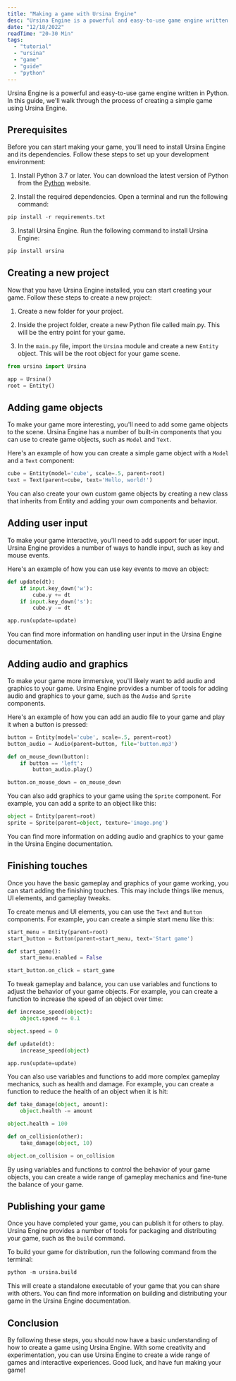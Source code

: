 ```yaml
---
title: "Making a game with Ursina Engine"
desc: "Ursina Engine is a powerful and easy-to-use game engine written in Python. In this guide, we'll walk through the process of creating a simple game using Ursina Engine."
date: "12/18/2022"
readTime: "20-30 Min"
tags:
  - "tutorial"
  - "ursina"
  - "game"
  - "guide"
  - "python"
---
```


Ursina Engine is a powerful and easy-to-use game engine written in Python. In this guide, we'll walk through the process of creating a simple game using Ursina Engine.

## Prerequisites

Before you can start making your game, you'll need to install Ursina Engine and its dependencies. Follow these steps to set up your development environment:

1. Install Python 3.7 or later. You can download the latest version of Python from the [Python](https://www.python.org/) website.

2. Install the required dependencies. Open a terminal and run the following command:

```py
pip install -r requirements.txt
```

3. Install Ursina Engine. Run the following command to install Ursina Engine:

```py
pip install ursina
```

## Creating a new project

Now that you have Ursina Engine installed, you can start creating your game. Follow these steps to create a new project:

1. Create a new folder for your project.

2. Inside the project folder, create a new Python file called main.py. This will be the entry point for your game.

3. In the `main.py` file, import the `Ursina` module and create a new `Entity` object. This will be the root object for your game scene.

```py
from ursina import Ursina

app = Ursina()
root = Entity()
```

## Adding game objects

To make your game more interesting, you'll need to add some game objects to the scene. Ursina Engine has a number of built-in components that you can use to create game objects, such as `Model` and `Text`.

Here's an example of how you can create a simple game object with a `Model` and a `Text` component:

```py
cube = Entity(model='cube', scale=.5, parent=root)
text = Text(parent=cube, text='Hello, world!')
```

You can also create your own custom game objects by creating a new class that inherits from Entity and adding your own components and behavior.

## Adding user input

To make your game interactive, you'll need to add support for user input. Ursina Engine provides a number of ways to handle input, such as key and mouse events.

Here's an example of how you can use key events to move an object:

```py
def update(dt):
    if input.key_down('w'):
        cube.y += dt
    if input.key_down('s'):
        cube.y -= dt

app.run(update=update)
```

You can find more information on handling user input in the Ursina Engine documentation.

## Adding audio and graphics

To make your game more immersive, you'll likely want to add audio and graphics to your game. Ursina Engine provides a number of tools for adding audio and graphics to your game, such as the `Audio` and `Sprite` components.

Here's an example of how you can add an audio file to your game and play it when a button is pressed:

```py
button = Entity(model='cube', scale=.5, parent=root)
button_audio = Audio(parent=button, file='button.mp3')

def on_mouse_down(button):
    if button == 'left':
        button_audio.play()

button.on_mouse_down = on_mouse_down
```

You can also add graphics to your game using the `Sprite` component. For example, you can add a sprite to an object like this:

```py
object = Entity(parent=root)
sprite = Sprite(parent=object, texture='image.png')
```

You can find more information on adding audio and graphics to your game in the Ursina Engine documentation.

## Finishing touches

Once you have the basic gameplay and graphics of your game working, you can start adding the finishing touches. This may include things like menus, UI elements, and gameplay tweaks.

To create menus and UI elements, you can use the `Text` and `Button` components. For example, you can create a simple start menu like this:

```py
start_menu = Entity(parent=root)
start_button = Button(parent=start_menu, text='Start game')

def start_game():
    start_menu.enabled = False

start_button.on_click = start_game
```

To tweak gameplay and balance, you can use variables and functions to adjust the behavior of your game objects. For example, you can create a function to increase the speed of an object over time:

```py
def increase_speed(object):
    object.speed += 0.1

object.speed = 0

def update(dt):
    increase_speed(object)

app.run(update=update)
```

You can also use variables and functions to add more complex gameplay mechanics, such as health and damage. For example, you can create a function to reduce the health of an object when it is hit:

```py
def take_damage(object, amount):
    object.health -= amount

object.health = 100

def on_collision(other):
    take_damage(object, 10)

object.on_collision = on_collision
```

By using variables and functions to control the behavior of your game objects, you can create a wide range of gameplay mechanics and fine-tune the balance of your game.

## Publishing your game

Once you have completed your game, you can publish it for others to play. Ursina Engine provides a number of tools for packaging and distributing your game, such as the `build` command.

To build your game for distribution, run the following command from the terminal:

```py
python -m ursina.build
```

This will create a standalone executable of your game that you can share with others. You can find more information on building and distributing your game in the Ursina Engine documentation.

## Conclusion

By following these steps, you should now have a basic understanding of how to create a game using Ursina Engine. With some creativity and experimentation, you can use Ursina Engine to create a wide range of games and interactive experiences. Good luck, and have fun making your game!